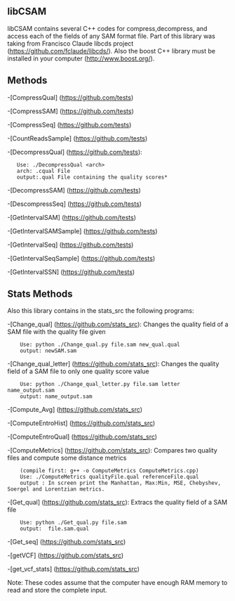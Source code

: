 ## libCSAM

libCSAM contains several C++ codes for compress,decompress, and 
access each of the fields of any SAM format file. Part of this library 
was taking from Francisco Claude libcds project 
(https://github.com/fclaude/libcds/). Also the boost C++ library must 
be installed in your computer (http://www.boost.org/).

## Methods
-[CompressQual] (https://github.com/tests)

-[CompressSAM] (https://github.com/tests)

-[CompressSeq] (https://github.com/tests)

-[CountReadsSample] (https://github.com/tests)

-[DecompressQual] (https://github.com/tests):
    
       Use: ./DecompressQual <arch>
       arch: .cqual File
       output:.qual File containing the quality scores*

-[DecompressSAM] (https://github.com/tests)

-[DescompressSeq] (https://github.com/tests)

-[GetIntervalSAM] (https://github.com/tests)

-[GetIntervalSAMSample] (https://github.com/tests)

-[GetIntervalSeq] (https://github.com/tests)

-[GetIntervalSeqSample] (https://github.com/tests)

-[GetIntervalSSN] (https://github.com/tests)


## Stats Methods

Also this library contains in the  stats_src the following programs:


-[Change_qual] (https://github.com/stats_src):	Changes the quality field of a SAM file with the quality file given	

        Use: python ./Change_qual.py file.sam new_qual.qual
        output: newSAM.sam

-[Change_qual_letter] (https://github.com/stats_src): Changes the quality field of a SAM file to only one quality score value

        Use: python ./Change_qual_letter.py file.sam letter name_output.sam
        output: name_output.sam

-[Compute_Avg] (https://github.com/stats_src)

-[ComputeEntroHist] (https://github.com/stats_src)

-[ComputeEntroQual] (https://github.com/stats_src) 

-[ComputeMetrics] (https://github.com/stats_src):	Compares two quality files and compute some distance metrics

        (compile first: g++ -o ComputeMetrics ComputeMetrics.cpp)
        Use: ./ComputeMetrics qualityFile.qual referenceFile.qual
        output : In screen print the Manhattan, Max:Min, MSE, Chebyshev, Soergel and Lorentzian metrics.

-[Get_qual] (https://github.com/stats_src):	Extracs the quality field of a SAM file

        Use: python ./Get_qual.py file.sam
        output:  file.sam.qual


-[Get_seq] (https://github.com/stats_src) 

-[getVCF] (https://github.com/stats_src) 

-[get_vcf_stats] (https://github.com/stats_src)




Note: These codes assume that the computer have enough RAM memory to read and store the complete input.
